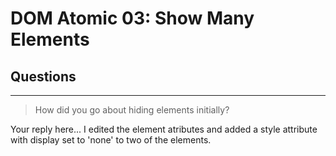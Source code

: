 # DOM Atomic 03: Show Many Elements

## Questions

---

> How did you go about hiding elements initially?

Your reply here... I edited the element atributes and added a style attribute with display set to 'none' to two of the elements.